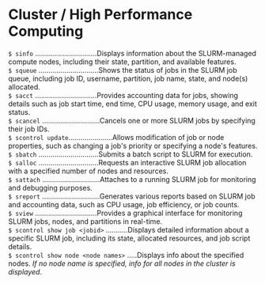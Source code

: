 # Cluster / High Performance Computing 
`$ sinfo` ...............................Displays information about the SLURM-managed compute nodes, including their state, partition, and available features.  
`$ squeue` ..............................Shows the status of jobs in the SLURM job queue, including job ID, username, partition, job name, state, and node(s) allocated.  
`$ sacct` ...............................Provides accounting data for jobs, showing details such as job start time, end time, CPU usage, memory usage, and exit status.  
`$ scancel` .............................Cancels one or more SLURM jobs by specifying their job IDs.  
`$ scontrol update`......................Allows modification of job or node properties, such as changing a job's priority or specifying a node's features.  
`$ sbatch` ..............................Submits a batch script to SLURM for execution.  
`$ salloc` ..............................Requests an interactive SLURM job allocation with a specified number of nodes and resources.  
`$ sattach` .............................Attaches to a running SLURM job for monitoring and debugging purposes.  
`$ sreport` .............................Generates various reports based on SLURM job and accounting data, such as CPU usage, job efficiency, or job counts.  
`$ sview` ...............................Provides a graphical interface for monitoring SLURM jobs, nodes, and partitions in real-time.  
`$ scontrol show job <jobid>` ...........Displays detailed information about a specific SLURM job, including its state, allocated resources, and job script details.  
`$ scontrol show node <node names>` .....Displays info about the specified nodes. *If no node name is specified, info for all nodes in the cluster is displayed*.   